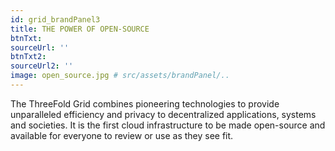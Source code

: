 ```yaml
---
id: grid_brandPanel3
title: THE POWER OF OPEN-SOURCE 
btnTxt: 
sourceUrl: ''
btnTxt2: 
sourceUrl2: ''
image: open_source.jpg # src/assets/brandPanel/..
---
```

The ThreeFold Grid combines pioneering technologies to provide unparalleled efficiency and privacy to decentralized applications, systems and societies. It is the first cloud infrastructure to be made open-source and available for everyone to review or use as they see fit.
